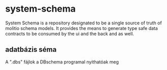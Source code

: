 # system-schema

System Schema is a repository designated to be a single source of truth of molitio schema models. It provides the means to generate type safe data contracts to be consumed by the ui and the back and as well.

## adatbázis séma 

A ".dbs" fájlok a DBschema programal nyithatóak meg


